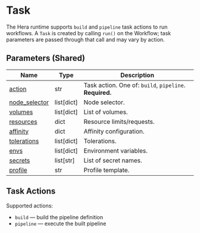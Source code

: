 # Task

The Hera runtime supports `build` and `pipeline` task actions to run workflows. A `Task` is created by calling `run()` on the Workflow; task parameters are passed through that call and may vary by action.

## Parameters (Shared)

| Name | Type | Description |
| --- | --- | --- |
| [action](#task-actions) | str | Task action. One of: `build`, `pipeline`. **Required.** |
| [node_selector](../../../configuration/kubernetes/overview.md#node-selector) | list[dict] | Node selector. |
| [volumes](../../../configuration/kubernetes/overview.md#volumes) | list[dict] | List of volumes. |
| [resources](../../../configuration/kubernetes/overview.md#resources) | dict | Resource limits/requests. |
| [affinity](../../../configuration/kubernetes/overview.md#affinity) | dict | Affinity configuration. |
| [tolerations](../../../configuration/kubernetes/overview.md#tolerations) | list[dict] | Tolerations. |
| [envs](../../../configuration/kubernetes/overview.md#secrets-envs) | list[dict] | Environment variables. |
| [secrets](../../../configuration/kubernetes/overview.md#secrets-envs) | list[str] | List of secret names. |
| [profile](../../../configuration/kubernetes/overview.md#profile) | str | Profile template. |

## Task Actions

Supported actions:

- `build` — build the pipeline definition
- `pipeline` — execute the built pipeline
